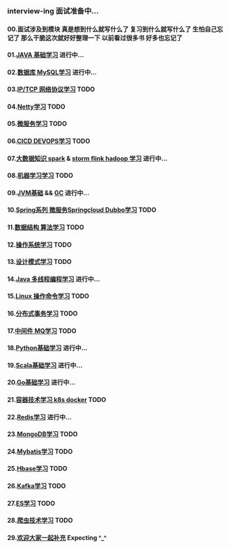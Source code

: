 ### interview-ing 面试准备中...
#### 00.面试涉及到模块  真是想到什么就写什么了  复习到什么就写什么了  生怕自己忘记了  那么干脆这次就好好整理一下  以前看过很多书  好多也忘记了
#### 01.[JAVA 基础学习](https://github.com/licslan/interview-ing/blob/master/JAVA.md) 进行中... 
#### 02.[数据库 MySQL学习](https://github.com/licslan/interview-ing/blob/master/MySQL.md) 进行中... 
#### 03.[IP/TCP 网络协议学习](https://www.licslan.com) TODO
#### 04.[Netty学习](https://github.com/licslan/interview-ing/blob/master/NETTY.md) TODO
#### 05.[微服务学习](https://www.licslan.com) TODO
#### 06.[CICD DEVOPS学习](https://www.licslan.com) TODO
#### 07.[大数据知识 spark](https://github.com/licslan/interview-ing/blob/master/SPARK.md) & [storm flink hadoop 学习](https://www.licslan.com) 进行中...
#### 08.[机器学习学习](https://www.licslan.com) TODO
#### 09.[JVM基础](https://github.com/licslan/interview-ing/blob/master/JVM.md) && [GC](https://github.com/licslan/interview-ing/blob/master/GC.md) 进行中...
#### 10.[Spring系列 微服务Springcloud Dubbo学习](https://www.licslan.com) TODO
#### 11.[数据结构 算法学习](https://www.licslan.com) TODO
#### 12.[操作系统学习](https://www.licslan.com) TODO
#### 13.[设计模式学习](https://www.licslan.com) TODO
#### 14.[Java 多线程编程学习](https://github.com/licslan/interview-ing/blob/master/MULTI-THREAD.md) 进行中...
#### 15.[Linux 操作命令学习](https://www.licslan.com) TODO
#### 16.[分布式事务学习](https://www.licslan.com) TODO
#### 17.[中间件 MQ学习](https://www.licslan.com) TODO
#### 18.[Python基础学习](https://github.com/licslan/interview-ing/blob/master/PYTHON.md) 进行中...
#### 19.[Scala基础学习](https://github.com/licslan/interview-ing/blob/master/SCALA.md) 进行中...
#### 20.[Go基础学习](https://github.com/licslan/interview-ing/blob/master/GO.md) 进行中...
#### 21.[容器技术学习 k8s docker](https://github.com/licslan/interview-ing/blob/master/DOCKER.md) TODO
#### 22.[Redis学习](https://github.com/licslan/interview-ing/blob/master/REDIS.md) 进行中...
#### 23.[MongoDB学习](https://www.licslan.com) TODO
#### 24.[Mybatis学习](https://blog.mybatis.org/) TODO
#### 25.[Hbase学习](https://www.licslan.com) TODO
#### 26.[Kafka学习](https://www.licslan.com) TODO
#### 27.[ES学习](https://www.licslan.com) TODO
#### 28.[爬虫技术学习](https://www.licslan.com) TODO
#### 29.[欢迎大家一起补充](https://www.baidu.com) Expecting ^_^

